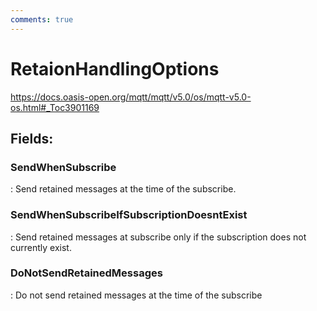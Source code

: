 ```yaml
---
comments: true
---
```

# RetaionHandlingOptions

https://docs.oasis-open.org/mqtt/mqtt/v5.0/os/mqtt-v5.0-os.html#_Toc3901169

## **Fields**:
### **SendWhenSubscribe**
: Send retained messages at the time of the subscribe. 
### **SendWhenSubscribeIfSubscriptionDoesntExist**
: Send retained messages at subscribe only if the subscription does not currently exist. 
### **DoNotSendRetainedMessages**
: Do not send retained messages at the time of the subscribe 